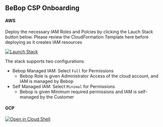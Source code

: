 ## BeBop CSP Onboarding

#### AWS
Deploy the necessary IAM Roles and Polcies by clicking the Lauch Stack button below. Please review the CloudFormation Template here before deploying as it creates IAM resources

[![Launch Stack](https://cdn.rawgit.com/buildkite/cloudformation-launch-stack-button-svg/master/launch-stack.svg)](https://console.aws.amazon.com/cloudformation/home#/stacks/new?stackName=Bebop&templateURL=https://bebop-oneclick-onboarding.s3.us-west-1.amazonaws.com/cloudformation.yaml)

The stack supports two configurations
- Bebop Managed IAM: Select `Full` for Permissions
	- Bebop Role is given Administrator Access of the cloud account, and IAM is managed by Bebop
- Self Managed IAM: Select `Minimal` for Permissions
	- Bebop is given Minimum required permissions and IAM is self-managed by the Customer

#### GCP
[![Open in Cloud Shell](https://gstatic.com/cloudssh/images/open-btn.svg)](https://shell.cloud.google.com/cloudshell/editor?cloudshell_git_repo=https%3A%2F%2Fgithub.com%2FBebopTechnology%2FOnboarding&cloudshell_git_branch=main)
